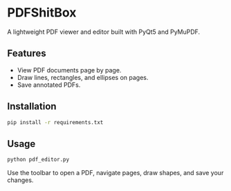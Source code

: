 # PDFShitBox

A lightweight PDF viewer and editor built with PyQt5 and PyMuPDF.

## Features
- View PDF documents page by page.
- Draw lines, rectangles, and ellipses on pages.
- Save annotated PDFs.

## Installation
```bash
pip install -r requirements.txt
```

## Usage
```bash
python pdf_editor.py
```
Use the toolbar to open a PDF, navigate pages, draw shapes, and save your changes.
